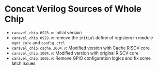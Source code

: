 # Concat Verilog Sources of Whole Chip

- `caravel_chip.0928.v`: Initial version
- `caravel_chip.0929.v`: remove the `initial` define of registers in module `mgmt_core` and `config_ctrl`
- `caravel_chip.cache.1004.v`: Modified version with Cache RISCV core
- `caravel_chip.1004.v`: Modified version with original RISCV core
- `caravel_chip.1005.v`: Remove GPIO configuration logics and fix some latch issues
